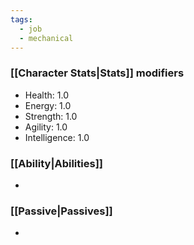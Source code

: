 ```yaml
---
tags:
  - job
  - mechanical
---
```

### [[Character Stats|Stats]] modifiers
- Health: 1.0
- Energy: 1.0
- Strength: 1.0
- Agility: 1.0
- Intelligence: 1.0
### [[Ability|Abilities]]
- 

### [[Passive|Passives]]
- 